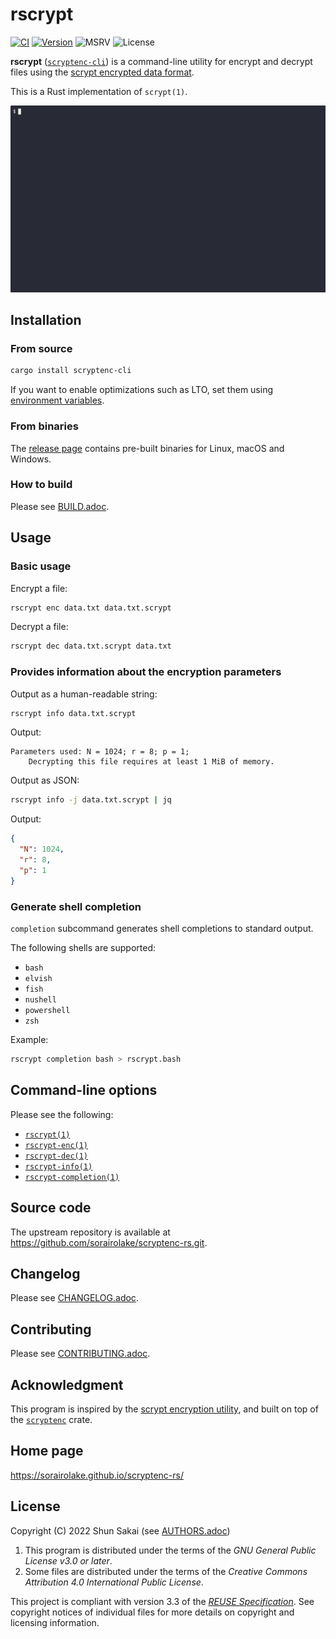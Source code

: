 <!--
SPDX-FileCopyrightText: 2022 Shun Sakai

SPDX-License-Identifier: CC-BY-4.0
-->

# rscrypt

[![CI][ci-badge]][ci-url]
[![Version][version-badge]][version-url]
![MSRV][msrv-badge]
![License][license-badge]

**rscrypt** ([`scryptenc-cli`][version-url]) is a command-line utility for
encrypt and decrypt files using the [scrypt encrypted data format].

This is a Rust implementation of `scrypt(1)`.

![Demo animation](assets/demo.gif)

## Installation

### From source

```sh
cargo install scryptenc-cli
```

If you want to enable optimizations such as LTO, set them using
[environment variables].

### From binaries

The [release page] contains pre-built binaries for Linux, macOS and Windows.

### How to build

Please see [BUILD.adoc].

## Usage

### Basic usage

Encrypt a file:

```sh
rscrypt enc data.txt data.txt.scrypt
```

Decrypt a file:

```sh
rscrypt dec data.txt.scrypt data.txt
```

### Provides information about the encryption parameters

Output as a human-readable string:

```sh
rscrypt info data.txt.scrypt
```

Output:

```text
Parameters used: N = 1024; r = 8; p = 1;
    Decrypting this file requires at least 1 MiB of memory.
```

Output as JSON:

```sh
rscrypt info -j data.txt.scrypt | jq
```

Output:

```json
{
  "N": 1024,
  "r": 8,
  "p": 1
}
```

### Generate shell completion

`completion` subcommand generates shell completions to standard output.

The following shells are supported:

- `bash`
- `elvish`
- `fish`
- `nushell`
- `powershell`
- `zsh`

Example:

```sh
rscrypt completion bash > rscrypt.bash
```

## Command-line options

Please see the following:

- [`rscrypt(1)`]
- [`rscrypt-enc(1)`]
- [`rscrypt-dec(1)`]
- [`rscrypt-info(1)`]
- [`rscrypt-completion(1)`]

## Source code

The upstream repository is available at
<https://github.com/sorairolake/scryptenc-rs.git>.

## Changelog

Please see [CHANGELOG.adoc].

## Contributing

Please see [CONTRIBUTING.adoc].

## Acknowledgment

This program is inspired by the [scrypt encryption utility], and built on top
of the [`scryptenc`] crate.

## Home page

<https://sorairolake.github.io/scryptenc-rs/>

## License

Copyright (C) 2022 Shun Sakai (see [AUTHORS.adoc])

1.  This program is distributed under the terms of the _GNU General Public
    License v3.0 or later_.
2.  Some files are distributed under the terms of the _Creative Commons
    Attribution 4.0 International Public License_.

This project is compliant with version 3.3 of the [_REUSE Specification_]. See
copyright notices of individual files for more details on copyright and
licensing information.

[ci-badge]: https://img.shields.io/github/actions/workflow/status/sorairolake/scryptenc-rs/CI.yaml?branch=develop&style=for-the-badge&logo=github&label=CI
[ci-url]: https://github.com/sorairolake/scryptenc-rs/actions?query=branch%3Adevelop+workflow%3ACI++
[version-badge]: https://img.shields.io/crates/v/scryptenc-cli?style=for-the-badge&logo=rust
[version-url]: https://crates.io/crates/scryptenc-cli
[msrv-badge]: https://img.shields.io/crates/msrv/scryptenc-cli?style=for-the-badge&logo=rust
[license-badge]: https://img.shields.io/crates/l/scryptenc-cli?style=for-the-badge
[scrypt encrypted data format]: https://github.com/Tarsnap/scrypt/blob/1.3.3/FORMAT
[environment variables]: https://doc.rust-lang.org/cargo/reference/environment-variables.html#configuration-environment-variables
[release page]: https://github.com/sorairolake/scryptenc-rs/releases
[BUILD.adoc]: BUILD.adoc
[`rscrypt(1)`]: ../../docs/man/man1/rscrypt.1.adoc
[`rscrypt-enc(1)`]: ../../docs/man/man1/rscrypt-enc.1.adoc
[`rscrypt-dec(1)`]: ../../docs/man/man1/rscrypt-dec.1.adoc
[`rscrypt-info(1)`]: ../../docs/man/man1/rscrypt-info.1.adoc
[`rscrypt-completion(1)`]: ../../docs/man/man1/rscrypt-completion.1.adoc
[CHANGELOG.adoc]: CHANGELOG.adoc
[CONTRIBUTING.adoc]: ../../CONTRIBUTING.adoc
[scrypt encryption utility]: https://www.tarsnap.com/scrypt.html
[`scryptenc`]: https://crates.io/crates/scryptenc
[AUTHORS.adoc]: ../../AUTHORS.adoc
[_REUSE Specification_]: https://reuse.software/spec-3.3/
